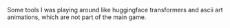 Some tools I was playing around like huggingface transformers and ascii art animations, which are not part of the main game.
